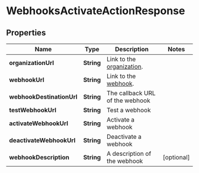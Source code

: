 

# WebhooksActivateActionResponse


## Properties

| Name | Type | Description | Notes |
|------------ | ------------- | ------------- | -------------|
|**organizationUrl** | **String** | Link to the [organization](http://docs.griffin.com). |  |
|**webhookUrl** | **String** | Link to the [webhook](http://docs.griffin.com). |  |
|**webhookDestinationUrl** | **String** | The callback URL of the webhook |  |
|**testWebhookUrl** | **String** | Test a webhook |  |
|**activateWebhookUrl** | **String** | Activate a webhook |  |
|**deactivateWebhookUrl** | **String** | Deactivate a webhook |  |
|**webhookDescription** | **String** | A description of the webhook |  [optional] |



